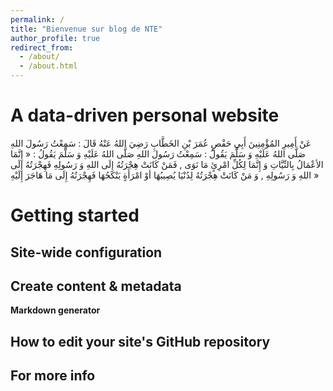 ```yaml
---
permalink: /
title: "Bienvenue sur blog de NTE"
author_profile: true
redirect_from: 
  - /about/
  - /about.html
---
```




A data-driven personal website
======
عَنْ أَمِيرِ المُؤْمِنِينَ أَبِي حَفْصٍ عُمَرَ بْنِ الخَطَّابِ رَضِيَ اللهُ عَنْهُ قَالَ : سَمِعْتُ رَسُولَ اللهِ صَلَّى اللهُ عَلَيْهِ وَ سَلَّمَ يَقُولُ : سَمِعْتُ رَسُولَ اللهِ صَلَّى اللهُ عَلَيْهِ وَ سَلَّمَ يَقُولُ :  « إِنَّمَا الأعْمَالُ بِالنِّيَّاتِ وَ إِنَّمَا لِكُلِّ امْرِئٍ مَا نَوَى , فَمَنْ كَانَتْ هِجْرَتُهُ إِلَى اللهِ وَ رَسُولِهِ فَهِجْرَتُهُ إِلَى اللهِ وَ رَسُولِهِ , وَ مَنْ كَانَتْ هِجْرَتُهُ لِدُنْيَا يُصِيبُهَا أوْ امْرَأَةٍ يَنْكَحُهَا فَهِجْرَتُهُ إِلَى مَا هَاجَرَ إِلَيْهِ » 



Getting started
======


Site-wide configuration
------


Create content & metadata
------


**Markdown generator**



How to edit your site's GitHub repository
------


For more info
------

